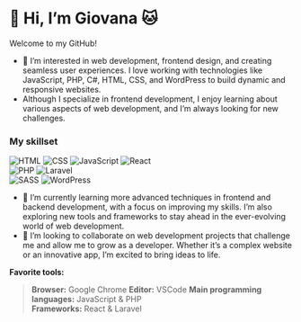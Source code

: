 # 👋 Hi, I’m Giovana 🐱

Welcome to my GitHub!

- 👀 I’m interested in web development, frontend design, and creating seamless user experiences. I love working with technologies like JavaScript, PHP, C#, HTML, CSS, and WordPress to build dynamic and responsive websites.
- Although I specialize in frontend development, I enjoy learning about various aspects of web development, and I’m always looking for new challenges.
  
### My skillset
![HTML](https://img.shields.io/badge/-HTML-E34F26?logo=html5&logoColor=white&style=flat)
![CSS](https://img.shields.io/badge/-CSS-1572B6?logo=css3&logoColor=white&style=flat)
![JavaScript](https://img.shields.io/badge/-JavaScript-F7DF1E?logo=javascript&logoColor=black&style=flat)
![React](https://img.shields.io/badge/-React-61DAFB?logo=react&logoColor=white&style=flat)  
![PHP](https://img.shields.io/badge/-PHP-777BB4?logo=php&logoColor=white&style=flat)
![Laravel](https://img.shields.io/badge/-Laravel-FF2D20?logo=laravel&logoColor=white&style=flat)  
![SASS](https://img.shields.io/badge/-SASS-CC6699?logo=sass&logoColor=white&style=flat)
![WordPress](https://img.shields.io/badge/-WordPress-21759B?logo=wordpress&logoColor=white&style=flat)

- 🌱 I’m currently learning more advanced techniques in frontend and backend development, with a focus on improving my skills. I’m also exploring new tools and frameworks to stay ahead in the ever-evolving world of web development.
- 💞️ I’m looking to collaborate on web development projects that challenge me and allow me to grow as a developer. Whether it’s a complex website or an innovative app, I’m excited to bring ideas to life.

**Favorite tools:**
> **Browser:** Google Chrome
> **Editor:** VSCode
> **Main programming languages:** JavaScript & PHP  
> **Frameworks:** React & Laravel  
